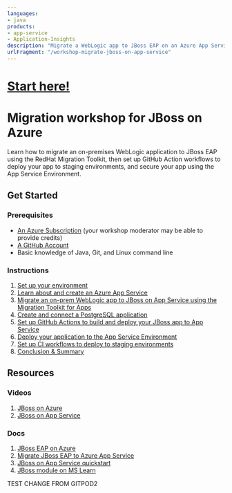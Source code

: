 ```yaml
---
languages: 
- java
products: 
- app-service
- Application-Insights
description: "Migrate a WebLogic app to JBoss EAP on an Azure App Service Environment"
urlFragment: "/workshop-migrate-jboss-on-app-service"
---
```


<p align="center">
  <a href="instructions/0-environment-setup.md">
    <h1>Start here!</h1>
  </a>
</p>

# Migration workshop for JBoss on Azure

Learn how to migrate an on-premises WebLogic application to JBoss EAP using the RedHat Migration Toolkit, then set up GitHub Action workflows to deploy your app to staging environments, and secure your app using the App Service Environment.

## Get Started

### Prerequisites

- [An Azure Subscription](https://azure.microsoft.com/free/search/) (your workshop moderator may be able to provide credits)
- [A GitHub Account](https://github.com/signup)
- Basic knowledge of Java, Git, and Linux command line

### Instructions

1. [Set up your environment](instructions/0-environment-setup.md)
1. [Learn about and create an Azure App Service](instructions/1-learn-about-app-service.md)
1. [Migrate an on-prem WebLogic app to JBoss on App Service using the Migration Toolkit for Apps](instructions/2-migrate-weblogic-to-jboss.md)
1. [Create and connect a PostgreSQL application](instructions/3-create-postgres-on-azure.md)
1. [Set up GitHub Actions to build and deploy your JBoss app to App Service](instructions/4-set-up-github-actions.md)
1. [Deploy your application to the App Service Environment](instructions/5-app-service-environment.md)
1. [Set up CI workflows to deploy to staging environments](instructions/6-deploy-to-staging-slots.md)
1. [Conclusion & Summary](instructions/7-conclusion.md)

## Resources

### Videos

1. [JBoss on Azure](https://youtube.com/watch?v=XA9QELCmGZE)
2. [JBoss on App Service](https://youtube.com/watch?v=do2y2N9iY9I)

### Docs

1. [JBoss EAP on Azure](https://docs.microsoft.com/azure/developer/java/ee/jboss-on-azure)
2. [Migrate JBoss EAP to Azure App Service](https://docs.microsoft.com/azure/developer/java/migration/migrate-jboss-eap-to-jboss-eap-on-azure-app-service?toc=/azure/developer/java/ee/toc.json&bc=/azure/developer/breadcrumb/toc.json)
3. [JBoss on App Service quickstart](https://aka.ms/jboss-quickstart)
4. [JBoss module on MS Learn](https://aka.ms/jakarta-ee)



TEST CHANGE FROM GITPOD2
